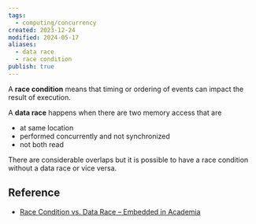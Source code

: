 ```yaml
---
tags:
  - computing/concurrency
created: 2023-12-24
modified: 2024-05-17
aliases:
  - data race
  - race condition
publish: true
---
```

A **race condition** means that timing or ordering of events can impact the result of execution.

A **data race** happens when there are two memory access that are
- at same location
- performed concurrently and not synchronized
- not both read

There are considerable overlaps but it is possible to have a race condition without a data race or vice versa.

## Reference
- [Race Condition vs. Data Race – Embedded in Academia](https://blog.regehr.org/archives/490)